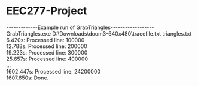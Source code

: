 # EEC277-Project  
  
-------------Example run of GrabTriangles------------------  
GrabTriangles.exe D:\Downloads\doom3-640x480\tracefile.txt triangles.txt  
6.420s: Processed line: 100000  
12.788s: Processed line: 200000  
19.223s: Processed line: 300000  
25.657s: Processed line: 400000  
...  
1602.447s: Processed line: 24200000  
1607.650s: Done.  
